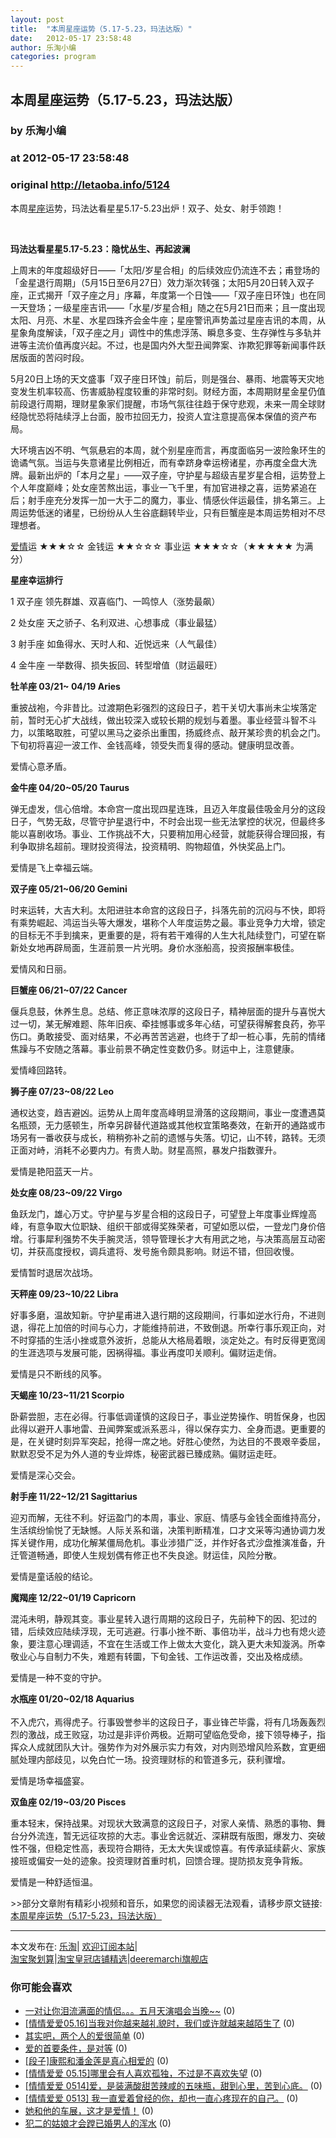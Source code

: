 ```yaml
---
layout: post
title:  "本周星座运势（5.17-5.23，玛法达版）"
date:   2012-05-17 23:58:48
author: 乐淘小编
categories: program
---
```


## 本周星座运势（5.17-5.23，玛法达版）
### by 乐淘小编
### at 2012-05-17 23:58:48
### original <http://letaoba.info/5124>

<p>本周<a href="http://letaoba.info/tag/%e6%98%9f%e5%ba%a7" title="查看 星座 中的全部文章">星座</a>运势，玛法达看星星5.17-5.23出炉！双子、处女、射手领跑！</p>
<p> </p>
<p><strong>玛法达看星星5.17-5.23：隐忧丛生、再起波澜</strong></p>
<p>上周末的年度超级好日——「太阳/岁星合相」的后续效应仍流连不去；甫登场的「金星退行周期」（5月15日至6月27日）效力渐次转强；太阳5月20日转入双子座，正式揭开「双子座之月」序幕，年度第一个日蚀——「双子座日环蚀」也在同一天登场；一级星座吉讯——「水星/岁星合相」随之在5月21日而来；且一度出现太阳、月亮、木星、水星四珠齐会金牛座；星座警讯声势盖过星座吉讯的本周，从星象角度解读，「双子座之月」调性中的焦虑浮荡、瞬息多变、生存弹性与多轨并进等主流价值再度兴起。不过，也是国内外大型丑闻弊案、诈欺犯罪等新闻事件跃居版面的苦闷时段。</p>
<p>5月20日上场的天文盛事「双子座日环蚀」前后，则是强台、暴雨、地震等天灾地变发生机率较高、伤害威胁程度较重的非常时刻。财经方面，本周期财星金星仍值前段退行周期，理财星象家们提醒，市场气氛往往趋于保守悲观，未来一周全球财经隐忧恐将陆续浮上台面，股市拉回无力，投资人宜注意提高保本保值的资产布局。</p>
<p>大环境吉凶不明、气氛悬宕的本周，就个别星座而言，再度面临另一波险象环生的诡谲气氛。当运与失意诸星比例相近，而有幸跻身幸运榜诸星，亦再度全盘大洗牌。最新出炉的「本月之星」——双子座，守护星与超级吉星岁星合相，运势登上个人年度巅峰；处女座苦熬出运，事业一飞千里，有加官进禄之喜，运势紧追在后；射手座充分发挥一加一大于二的魔力，事业、情感伙伴运最佳，排名第三。上周运势低迷的诸星，已纷纷从人生谷底翻转毕业，只有巨蟹座是本周运势相对不尽理想者。</p>
<p><a href="http://letaoba.info/tag/%e7%88%b1%e6%83%85" title="查看 爱情 中的全部文章">爱情</a>运 ★★★☆☆ 金钱运 ★★☆☆☆ 事业运 ★★★☆☆（★★★★★ 为满分）</p>
<p><strong>星座幸运排行</strong></p>
<p>1 双子座 领先群雄、双喜临门、一鸣惊人（涨势最飙）</p>
<p>2 处女座 天之骄子、名利双进、心想事成（事业最猛）</p>
<p>3 射手座 如鱼得水、天时人和、近悦远来（人气最佳）</p>
<p>4 金牛座 一举数得、损失扳回、转型增值（财运最旺）</p>
<p><strong>牡羊座 03/21~ 04/19 Aries</strong></p>
<p>重披战袍，今非昔比。过渡期色彩强烈的这段日子，若干关切大事尚未尘埃落定前，暂时无心扩大战线，做出较深入或较长期的规划与着墨。事业经营斗智不斗力，以策略取胜，可望以黑马之姿杀出重围，扬威终点、敲开某珍贵的机会之门。下旬初将喜迎一波工作、金钱高峰，领受失而复得的感动。健康明显改善。</p>
<p>爱情心意矛盾。</p>
<p><strong>金牛座 04/20~05/20 Taurus</strong></p>
<p>弹无虚发，信心倍增。本命宫一度出现四星连珠，且迈入年度最佳吸金月分的这段日子，气势无敌，尽管守护星退行中，不时会出现一些无法掌控的状况，但最终多能以喜剧收场。事业、工作挑战不大，只要稍加用心经营，就能获得合理回报，有利争取排名超前。理财投资得法，投资精明、购物超值，外快奖品上门。</p>
<p>爱情是飞上幸福云端。</p>
<p><strong>双子座 05/21~06/20 Gemini</strong></p>
<p>时来运转，大吉大利。太阳进驻本命宫的这段日子，抖落先前的沉闷与不快，即将有乘势崛起、鸿运当头等大爆发，堪称个人年度运势之最。事业竞争力大增，锁定的目标无不手到擒来，更重要的是，将有若干难得的人生大礼陆续登门，可望在崭新处女地再辟局面，生涯前景一片光明。身价水涨船高，投资报酬率极佳。</p>
<p>爱情风和日丽。</p>
<p><strong>巨蟹座 06/21~07/22 Cancer</strong></p>
<p>偃兵息鼓，休养生息。总结、修正意味浓厚的这段日子，精神层面的提升与喜悦大过一切，某无解难题、陈年旧疾、牵挂憾事或多年心结，可望获得解套良药，弥平伤口。勇敢接受、面对结果，不必再苦苦逃避，也终于了却一桩心事，先前的情绪焦躁与不安随之落幕。事业前景不确定性变数仍多。财运中上，注意健康。</p>
<p>爱情峰回路转。</p>
<p><strong>狮子座 07/23~08/22 Leo</strong></p>
<p>通权达变，趋吉避凶。运势从上周年度高峰明显滑落的这段期间，事业一度遭遇莫名瓶颈，无力感顿生，所幸另辟替代道路或其他权宜策略奏效，在新开的通路或市场另有一番收获与成长，稍稍弥补之前的遗憾与失落。切记，山不转，路转。无须正面对峙，消耗不必要内力。有贵人助。财星高照，暴发户指数骤升。</p>
<p>爱情是艳阳蓝天一片。</p>
<p><strong>处女座 08/23~09/22 Virgo</strong></p>
<p>鱼跃龙门，雄心万丈。守护星与岁星合相的这段日子，可望登上年度事业辉煌高峰，有意争取大位职缺、组织干部或得奖殊荣者，可望如愿以偿，一登龙门身价倍增。行事犀利强势不失手腕灵活，领导管理长才大有用武之地，与决策高层互动密切，并获高度授权，调兵遣将、发号施令颇具影响。财运不错，但回收慢。</p>
<p>爱情暂时退居次战场。</p>
<p><strong>天秤座 09/23~10/22 Libra</strong></p>
<p>好事多磨，温故知新。守护星甫进入退行期的这段期间，行事如逆水行舟，不进则退，得花上加倍的时间与心力，才能维持前进，不致倒退。所幸行事乐观正向，对不时穿插的生活小挫或意外波折，总能从大格局着眼，淡定处之。有时反得更宽阔的生涯选项与发展可能，因祸得福。事业再度叩关顺利。偏财运走俏。</p>
<p>爱情是只不断线的风筝。</p>
<p><strong>天蝎座 10/23~11/21 Scorpio</strong></p>
<p>卧薪尝胆，志在必得。行事低调谨慎的这段日子，事业逆势操作、明哲保身，也因此得以避开人事地雷、丑闻弊案或派系恶斗，得以保存实力、全身而退。更重要的是，在关键时刻异军突起，抢得一席之地。好胜心使然，为达目的不畏艰辛委屈，默默忍受不足为外人道的专业焠炼，秘密武器已臻成熟。偏财运走旺。</p>
<p>爱情是深心交会。</p>
<p><strong>射手座 11/22~12/21 Sagittarius</strong></p>
<p>迎刃而解，无往不利。好运盈门的本周，事业、家庭、情感与金钱全面维持高分，生活缤纷愉悦了无缺憾。人际关系和谐，决策判断精准，口才文采等沟通协调力发挥关键作用，成功化解某僵局危机。事业涉猎广泛，并作好各式沙盘推演准备，升迁管道畅通，即使人生规划偶有修正也不失良途。财运佳，风险分散。</p>
<p>爱情是童话般的结论。</p>
<p><strong>魔羯座 12/22~01/19 Capricorn</strong></p>
<p>混沌未明，静观其变。事业星转入退行周期的这段日子，先前种下的因、犯过的错，后续效应陆续浮现，无可逃避。行事小挫不断、事倍功半，战斗力也有熄火迹象，要注意心理调适，不宜在生活或工作上做太大变化，跳入更大未知漩涡。所幸敬业心与自制力不失，难题有转圜，下旬金钱、工作运改善，交出及格成绩。</p>
<p>爱情是一种不变的守护。</p>
<p><strong>水瓶座 01/20~02/18 Aquarius<br>
</strong><br>
不入虎穴，焉得虎子。行事毁誉参半的这段日子，事业锋芒毕露，将有几场轰轰烈烈的激战，成王败寇，功过是非评价两极。近期可望临危受命，接下领导棒子，指挥众人成就团队大计。强势作为对外展示实力有效，对内则恐增风险系数，宜更细腻处理内部歧见，以免白忙一场。投资理财标的和管道多元，获利骤增。</p>
<p>爱情是场幸福盛宴。</p>
<p><strong>双鱼座 02/19~03/20 Pisces</strong></p>
<p>重本轻末，保持战果。对现状大致满意的这段日子，对家人亲情、熟悉的事物、舞台分外流连，暂无远征攻掠的大志。事业舍远就近、深耕既有版图，爆发力、突破性不强，但稳定性高，表现符合期待，无太大失误或惊喜。有传承延续薪火、家族接班或偏安一处的迹象。投资理财首重时机，回馈合理。提防损友竞争背叛。</p>
<p>爱情是一种舒适恒温。</p>
<p>&gt;&gt;部分文章附有精彩小视频和音乐，如果您的阅读器无法观看，请移步原文链接:<a href="http://letaoba.info/5124">本周星座运势（5.17-5.23，玛法达版）</a>
<hr>
本文发布在: <a href="http://letaoba.info">乐淘</a>| <a href="http://letaoba.info/feed">欢迎订阅本站</a>|
<br>
<a href="http://www.taobao.com/go/chn/tbk_channel/jkwt.php?pid=mm_14340546_2405588_9605426&amp;eventid=102405" rel="external nofollow">淘宝聚划算</a>|<a href="http://www.taobao.com/go/chn/tbk_channel/huangguan.php?pid=mm_14340546_2434133_9338368&amp;eventid=101858" rel="external nofollow">淘宝皇冠店铺精选</a>|<a href="http://s.click.taobao.com/t_8?e=7HZ5x%2BOzdsYUBq8G4nHLsBOiWn0%3D&amp;p=mm_14340546_0_0" rel="external nofollow">deeremarchi旗舰店</a></p>
<h3>你可能会喜欢</h3><ul><li><a href="http://letaoba.info/5106" title="一对让你泪流满面的情侣。。。五月天演唱会当晚~~ (2012 年 5 月 17 日)">一对让你泪流满面的情侣。。。五月天演唱会当晚~~</a> (0)</li><li><a href="http://letaoba.info/5034" title="[情情爱爱05.16]当我对你越来越礼貌时，我们或许就越来越陌生了 (2012 年 5 月 16 日)">[情情爱爱05.16]当我对你越来越礼貌时，我们或许就越来越陌生了</a> (0)</li><li><a href="http://letaoba.info/5025" title="其实吧，两个人的爱很简单 (2012 年 5 月 16 日)">其实吧，两个人的爱很简单</a> (0)</li><li><a href="http://letaoba.info/5015" title="爱的首要条件，是对等 (2012 年 5 月 15 日)">爱的首要条件，是对等</a> (0)</li><li><a href="http://letaoba.info/4996" title="[段子]康熙和潘金莲是真心相爱的 (2012 年 5 月 15 日)">[段子]康熙和潘金莲是真心相爱的</a> (0)</li><li><a href="http://letaoba.info/4993" title="[情情爱爱 05.15]哪里会有人喜欢孤独，不过是不喜欢失望 (2012 年 5 月 15 日)">[情情爱爱 05.15]哪里会有人喜欢孤独，不过是不喜欢失望</a> (0)</li><li><a href="http://letaoba.info/4974" title="[情情爱爱 0514]爱，是装满酸甜苦辣咸的五味瓶，甜到心里，苦到心底。 (2012 年 5 月 14 日)">[情情爱爱 0514]爱，是装满酸甜苦辣咸的五味瓶，甜到心里，苦到心底。</a> (0)</li><li><a href="http://letaoba.info/4932" title="[情情爱爱 0513]  我一直爱着曾经的你，却也一直心疼现在的自己。 (2012 年 5 月 13 日)">[情情爱爱 0513]  我一直爱着曾经的你，却也一直心疼现在的自己。</a> (0)</li><li><a href="http://letaoba.info/4914" title="她和他的车展，这才是爱情！ (2012 年 5 月 13 日)">她和他的车展，这才是爱情！</a> (0)</li><li><a href="http://letaoba.info/4916" title="犯二的姑娘才会蹚已婚男人的浑水 (2012 年 5 月 13 日)">犯二的姑娘才会蹚已婚男人的浑水</a> (0)</li></ul><img src="http://feeds.feedburner.com/~r/blogspot/CRBRG/~4/6aq_oaMlk8s" height="1" width="1">